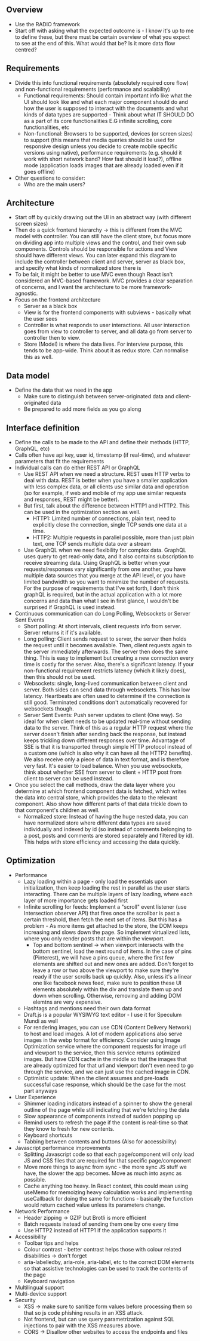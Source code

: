 ## Overview

- Use the RADIO framework
- Start off with asking what the expected outcome is - I know it's up to me to define these, but there must be certain overview of what you expect to see at the end of this. What would that be? Is it more data flow centred?

## Requirements

- Divide this into functional requirements (absolutely required core flow) and non-functional requirements (performance and scalability)
  - Functional requirements: Should contain important info like what the UI should look like and what each major component should do and how the user is supposed to interact with the documents and what kinds of data types are supported - Think about what IT SHOULD DO as a part of its core functionalities E.G infinite scrolling, core functionalities, etc
  - Non-functional: Browsers to be supported, devices (or screen sizes) to support (this means that media queries should be used for responsive design unless you decide to create mobile specific versions using native), performance requirements (e.g. should it work with short network band? How fast should it load?), offline mode (application loads images that are already loaded even if it goes offline)
- Other questions to consider:
  - Who are the main users?

## Architecture

- Start off by quickly drawing out the UI in an abstract way (with different screen sizes)
- Then do a quick frontend hierarchy -> this is different from the MVC model with controller. You can still have the client store, but focus more on dividing app into multiple views and the control, and their own sub components. Controls should be responsible for actions and View should have different views. You can later expand this diagram to include the controller between client and server, server as black box, and specify what kinds of normalized store there is
- To be fair, it might be better to use MVC even though React isn't considered an MVC-based framework. MVC provides a clear separation of concerns, and I want the architecture to be more framework-agnostic.
- Focus on the frontend architecture
  - Server as a black box
  - View is for the frontend components with subviews - basically what the user sees
  - Controller is what responds to user interactions. All user interaction goes from view to controller to server, and all data go from server to controller then to view.
  - Store (Model) is where the data lives. For interview purpose, this tends to be app-wide. Think about it as redux store. Can normalise this as well.

## Data model

- Define the data that we need in the app
  - Make sure to distinguish between server-originated data and client-originated data
  - Be prepared to add more fields as you go along

## Interface definition

- Define the calls to be made to the API and define their methods (HTTP, GraphQL, etc)
- Calls often have api key, user id, timestamp (if real-time), and whatever parameters that fit the requirements
- Individual calls can do either REST API or GraphQL
  - Use REST API when we need a structure. REST uses HTTP verbs to deal with data. REST is better when you have a smaller application with less complex data, or all clients use similar data and operation (so for example, if web and mobile of my app use similar requests and responses, REST might be better).
  - But first, talk about the difference between HTTP1 and HTTP2. This can be used in the optimization section as well.
    - HTTP1: Limited number of connections, plain text, need to explicitly close the connection, single TCP sends one data at a time.
    - HTTP2: Multiple requests in parallel possible, more than just plain text, one TCP sends multiple data over a stream
  - Use GraphQL when we need flexibility for complex data. GraphQL uses query to get read-only data, and it also contains subscription to receive streaming data. Using GraphQL is better when your requests/responses vary significantly from one another, you have multiple data sources that you merge at the API level, or you have limited bandwidth so you want to minimize the number of requests. For the purpose of requirements that I've set forth, I don't think graphQL is required, but in the actual application with a lot more concerns and data than what I see in first glance, I wouldn't be surprised if GraphQL is used instead.
- Continuous communication can do Long Polling, Websockets or Server Sent Events
  - Short polling: At short intervals, client requests info from server. Server returns it if it's available.
  - Long polling: Client sends request to server, the server then holds the request until it becomes available. Then, client requests again to the server immediately afterwards. The server then does the same thing. This is easy to implement but creating a new connection every time is costly for the server. Also, there's a significant latency. If your non-functional requirement restricts latency (which it likely does), then this should not be used.
  - Websockets: single, long-lived communication between client and server. Both sides can send data through websockets. This has low latency. Heartbeats are often used to determine if the connection is still good. Terminated conditions don't automatically recovered for websockets though.
  - Server Sent Events: Push server updates to client (One way). So ideal for when client needs to be updated real-time without sending data to the server. Think of this as a regular HTTP request where the server doesn't finish after sending back the response, but instead keeps trickling down different responses over time. Advantage of SSE is that it is transported through simple HTTP protocol instead of a custom one (which is also why it can have all the HTTP2 benefits). We also receive only a piece of data in text format, and is therefore very fast. It's easier to load balance. When you use websockets, think about whether SSE from server to client + HTTP post from client to server can be used instead.
- Once you select the call methods, draw the data layer where you determine at which frontend component data is fetched, which writes the data into central store, which provides the data to the relevant component. Also show how different parts of that data trickle down to that component's children as well.
  - Normalized store: Instead of having the huge nested data, you can have normalized store where different data types are saved individually and indexed by id (so instead of comments belonging to a post, posts and comments are stored separately and filtered by id). This helps with store efficiency and accessing the data quickly.

## Optimization

- Performance
  - Lazy loading within a page - only load the essentials upon initialization, then keep loading the rest in parallel as the user starts interacting. There can be multiple layers of lazy loading, where each layer of more importance gets loaded first
  - Infinite scrolling for feeds: Implement a "scroll" event listener (use Intersection observer API) that fires once the scrollbar is past a certain threshold, then fetch the next set of items. But this has a problem - As more items get attached to the store, the DOM keeps increasing and slows down the page. So implement virtualized lists, where you only render posts that are within the viewport.
    - Top and bottom sentinel -> when viewport intersects with the bottom sentinel, load the next round of items. In the case of pins (Pinterest), we will have a pins queue, where the first few elements are shifted out and new ones are added. Don't forget to leave a row or two above the viewport to make sure they're ready if the user scrolls back up quickly. Also, unless it's a linear one like facebook news feed, make sure to position these UI elements absolutely within the div and translate them up and down when scrolling. Otherwise, removing and adding DOM elemtns are very expensive.
  - Hashtags and mentions need their own data format
  - Draft.js is a popular WYSIWYG text editor - I use it for Speculum Mundi as well
  - For rendering images, you can use CDN (Content Delivery Network) to host and load images. A lot of modern applications also serve images in the webp format for efficiency. Consider using Image Optimization service where the component requests for image url and viewport to the service, then this service returns optimized images. But have CDN cache in the middle so that the images that are already optimized for that url and viewport don't even need to go through the service, and we can just use the cached image in CDN.
  - Optimistic update: When the client assumes and pre-loads successful case response, which should be the case for the most part anyways
- User Experience
  - Shimmer loading indicators instead of a spinner to show the general outline of the page while still indicating that we're fetching the data
  - Slow appearance of components instead of sudden popping up
  - Remind users to refresh the page if the content is real-time so that they know to fresh for new contents.
  - Keyboard shortcuts
  - Tabbing between contents and buttons (Also for accessibility)
- Javascript performance improvements
  - Splitting Javascript code so that each page/component will only load JS and CSS files that are required for that specific page/component
  - Move more things to async from sync - the more sync JS stuff we have, the slower the app becomes. Move as much into async as possible.
  - Cache anything too heavy. In React context, this could mean using useMemo for memoizing heavy calculation works and implementing useCallback for doing the same for functions - basically the function would return cached value unless its parameters change.
- Network Performance
  - Header zipping -> GZIP but Brotli is more efficient
  - Batch requests instead of sending them one by one every time
  - Use HTTP2 instead of HTTP1 if the application supports it
- Accessibility
  - Toolbar tips and helps
  - Colour contrast - better contrast helps those with colour related disabilities -> don't forget
  - aria-labelledby, aria-role, aria-label, etc to the correct DOM elements so that assistive technologies can be used to track the contents of the page
  - Keyboard navigation
- Multilingual support
- Multi-device support
- Security
  - XSS -> make sure to sanitize form values before processing them so that so js code phishing results in an XSS attack.
  - Not frontend, but can use query parametrization against SQL injections to pair with the XSS measures above.
  - CORS -> Disallow other websites to access the endpoints and files
